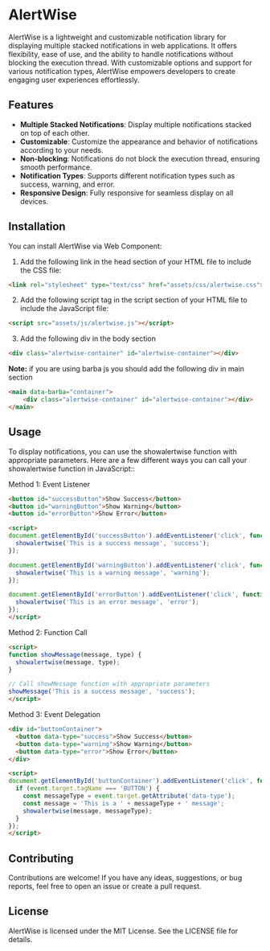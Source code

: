 # AlertWise

AlertWise is a lightweight and customizable notification library for displaying multiple stacked notifications in web applications. It offers flexibility, ease of use, and the ability to handle notifications without blocking the execution thread. With customizable options and support for various notification types, AlertWise empowers developers to create engaging user experiences effortlessly.

## Features

- **Multiple Stacked Notifications**: Display multiple notifications stacked on top of each other.
- **Customizable**: Customize the appearance and behavior of notifications according to your needs.
- **Non-blocking**: Notifications do not block the execution thread, ensuring smooth performance.
- **Notification Types**: Supports different notification types such as success, warning, and error.
- **Responsive Design**: Fully responsive for seamless display on all devices.

## Installation

You can install AlertWise via Web Component:

1. Add the following link in the head section of your HTML file to include the CSS file:

```html
<link rel="stylesheet" type="text/css" href="assets/css/alertwise.css">
```

2. Add the following script tag in the script section of your HTML file to include the JavaScript file:

```html
<script src="assets/js/alertwise.js"></script>
```

3. Add the following div in the body section


```html
<div class="alertwise-container" id="alertwise-container"></div>
```

**Note:** if you are using barba js you should add the following div in main section

```html
<main data-barba="container">
    <div class="alertwise-container" id="alertwise-container"></div>
</main>
```


## Usage

To display notifications, you can use the showalertwise function with appropriate parameters. Here are a few different ways you can call your showalertwise function in JavaScript::

Method 1: Event Listener
```html
<button id="successButton">Show Success</button>
<button id="warningButton">Show Warning</button>
<button id="errorButton">Show Error</button>

<script>
document.getElementById('successButton').addEventListener('click', function() {
  showalertwise('This is a success message', 'success');
});

document.getElementById('warningButton').addEventListener('click', function() {
  showalertwise('This is a warning message', 'warning');
});

document.getElementById('errorButton').addEventListener('click', function() {
  showalertwise('This is an error message', 'error');
});
</script>

```

Method 2: Function Call

```html
<script>
function showMessage(message, type) {
  showalertwise(message, type);
}

// Call showMessage function with appropriate parameters
showMessage('This is a success message', 'success');
</script>
```
Method 3: Event Delegation

```html
<div id="buttonContainer">
  <button data-type="success">Show Success</button>
  <button data-type="warning">Show Warning</button>
  <button data-type="error">Show Error</button>
</div>

<script>
document.getElementById('buttonContainer').addEventListener('click', function(event) {
  if (event.target.tagName === 'BUTTON') {
    const messageType = event.target.getAttribute('data-type');
    const message = 'This is a ' + messageType + ' message';
    showalertwise(message, messageType);
  }
});
</script>

```

## Contributing
Contributions are welcome! If you have any ideas, suggestions, or bug reports, feel free to open an issue or create a pull request.

## License
AlertWise is licensed under the MIT License. See the LICENSE file for details.
